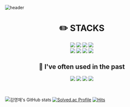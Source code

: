 ![header](https://capsule-render.vercel.app/api?type=waving&color=gradient&height=300&section=header&text=youngjae's%20Github&fontSize=50&animation=fadeIn)


<div align=center>
  
  
  <h1> ✏️ STACKS</h1>
  
  <img src="https://img.shields.io/badge/java-3776AB?style=for-the-badge&logo=java&logoColor=white">
  <img src="https://img.shields.io/badge/springboot-6DB33F?style=for-the-badge&logo=springboot&logoColor=white">
  <img src="https://img.shields.io/badge/mysql-4479A1?style=for-the-badge&logo=mysql&logoColor=white">
  <img src="https://img.shields.io/badge/thymeleaf-005F0F?style=for-the-badge&logo=thymeleaf&logoColor=white">  

  <br>

  <img src="https://img.shields.io/badge/html5-E34F26?style=for-the-badge&logo=html5&logoColor=white">
  <img src="https://img.shields.io/badge/css3-1572B6?style=for-the-badge&logo=css3&logoColor=white">
  <img src="https://img.shields.io/badge/javascript-F7DF1E?style=for-the-badge&logo=javascript&logoColor=white">
  <img src="https://img.shields.io/badge/linux-FCC624?style=for-the-badge&logo=linux&logoColor=white">

  <br>

  <h2>🤧 I've often used in the past</h2>
  <img src="https://img.shields.io/badge/c-A8B9CC?style=for-the-badge&logo=c&logoColor=white">
  <img src="https://img.shields.io/badge/microsoftsqlserver-CC2927?style=for-the-badge&logo=microsoftsqlserver&logoColor=white">
  <img src="https://img.shields.io/badge/csharp-512BD4?style=for-the-badge&logo=csharp&logoColor=white">
  <img src="https://img.shields.io/badge/python-3776AB?style=for-the-badge&logo=python&logoColor=white">
</div>

<br>
<br>

![김영재's GitHub stats](https://github-readme-stats.vercel.app/api?username=Kim-youngjae&theme=github_dark&show_icons=true)
[![Solved.ac Profile](http://mazassumnida.wtf/api/v2/generate_badge?boj=youngjae459)](https://solved.ac/youngjae459/)
[![Hits](https://hits.seeyoufarm.com/api/count/incr/badge.svg?url=https%3A%2F%2Fgithub.com%2FKim-youngjae&count_bg=%2379C83D&title_bg=%23A1DF73&icon=datadog.svg&icon_color=%23E7E7E7&title=hits&edge_flat=false)](https://hits.seeyoufarm.com)

<!--
**Kim-youngjae/Kim-youngjae** is a ✨ _special_ ✨ repository because its `README.md` (this file) appears on your GitHub profile.

Here are some ideas to get you started:

- 🔭 I’m currently working on ...
- 🌱 I’m currently learning ...
- 👯 I’m looking to collaborate on ...
- 🤔 I’m looking for help with ...
- 💬 Ask me about ...
- 📫 How to reach me: ...
- 😄 Pronouns: ...
- ⚡ Fun fact: ...

- 뱃지 넣기
<img src="https://img.shields.io/badge/문자-색코드?style=for-the-badge&logo=이미지 이름&logoColor=black">

-->
